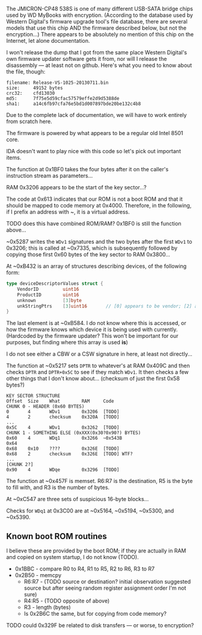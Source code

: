 The JMICRON-CP48 538S is one of many different USB-SATA bridge chips used by WD MyBooks with encryption. (According to the database used by Western Digital's firmware upgrade tool's file database, there are several models that use this chip AND the firmware described below, but not the encryption...) There appears to be absolutely no mention of this chip on the Internet, let alone documentation.

I won't release the dump that I got from the same place Western Digital's own firmware updater software gets it from, nor will I release the disassembly — at least not on github. Here's what you need to know about the file, though:

```
filename: Release-VS-1025-20130711.bin
size:     49152 bytes
crc32:    cfd13030
md5:      7f75e5d59cfac57579effe2d9d5388de
sha1:     a14c6fb97cfa76e5bd1d007897bde20be132c4b8
```

Due to the complete lack of documentation, we will have to work entirely from scratch here.

The firmware is powered by what appears to be a regular old Intel 8501 core.

IDA doesn't want to play nice with this code so let's pick out important items.

The function at 0x1BF0 takes the four bytes after it on the caller's instruction stream as parameters...

RAM 0x3206 appears to be the start of the key sector...?

The code at 0x613 indicates that our ROM is not a boot ROM and that it should be mapped to code memory at 0x4000. Therefore, in the following, if I prefix an address with ~, it is a virtual address.

TODO does this have combined ROM/RAM? 0x1BF0 is still the function above...

~0x5287 writes the `WDv1` signatures and the two bytes after the first `WDv1` to 0x3206; this is called at ~0x7335, which is subsequently followed by copying those first 0x60 bytes of the key sector to RAM 0x3800...

At ~0xB432 is an array of structures describing devices, of the following form:
```go
type deviceDescriptorValues struct {
	VendorID         uint16
	ProductID        uint16
	unknown          [3]byte
	unkStringPtrs    [3]uint16       // [0] appears to be vendor; [2] appears to be product
}
```
The last element is at ~0xB584. I do not know where this is accessed, or how the firmware knows which device it is being used with currently. (Hardcoded by the firmware updater? This won't be important for our purposes, but finding where this array is used **is**)

I do not see either a CBW or a CSW signature in here, at least not directly...

The function at ~0x5217 sets `DPTR` to whatever's at RAM 0x409C and then checks `DPTR` and `DPTR+0x5C` to see if they match `WDv1`. It then checks a few other things that I don't know about... (checksum of just the first 0x58 bytes?)

```
KEY SECTOR STRUCTURE
Offset	Size	What		RAM		Code
CHUNK 0 - HEADER (0x60 BYTES)
0		4		WDv1		0x3206	[TODO]
4		2		checksum	0x320A	[TODO]
...
0x5C	4		WDv1		0x3262	[TODO]
CHUNK 1 - SOMETHING ELSE (0xXXX(0x30?0x90?) BYTES)
0x60	4		WDq1		0x3266	~0x543B
0x64
0x68	0x10	????		0x326E	[TODO]
0x68	2		checksum	0x326E	[TODO] WTF?
...
[CHUNK 2?]
0x90	4		WDqe		0x3296	[TODO]
```

The function at ~0x457F is memset. R6:R7 is the destination, R5 is the byte to fill with, and R3 is the number of bytes.

At ~0xC547 are three sets of suspicious 16-byte blocks...

Checks for `WDq1` at 0x3C00 are at ~0x5164, ~0x5194, ~0x5300, and ~0x5390.

## Known boot ROM routines
I believe these are provided by the boot ROM; if they are actually in RAM and copied on system startup, I do not know (TODO).
- 0x1BBC - compare R0 to R4, R1 to R5, R2 to R6, R3 to R7
- 0x2B50 - memcpy
	- R6:R7 - (TODO source or destination? initial observation suggested source but after seeing random register assignment order I'm not sure)
	- R4:R5 - (TODO opposite of above)
	- R3 - length (bytes)
	- Is 0x2B6C the same, but for copying from code memory?

TODO could 0x329F be related to disk transfers — or worse, to encryption?
